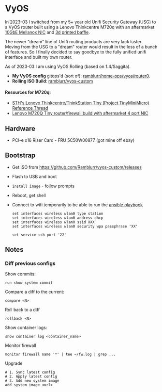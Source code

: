 # VyOS

In 2023-03 I switched from my 5+ year old Unifi Security Gateway (USG) to a VyOS router built using a Lenovo Thinkcentre M720q with an aftermarket [10GbE Mellanox NIC](../10GbE) and [3d printed baffle](../10GbE/#lenovo-thinkcentre-m720q).

The newer "dream" line of Unifi routing products are very lack luster. Moving from the USG to a "dream" router would result in the loss of a bunch of features. So I finally decided to say goodbye to the fully unified unifi interface and built my own router.

As of 2023-03 I am using VyOS Rolling (based on 1.4/Saggita).

* **My VyOS config** gitops'd (sort of): [ramblurr/home-ops/vyos/router0](https://github.com/Ramblurr/home-ops/tree/main/vyos/router0).
* **Rolling ISO Build**: [ramblurr/vyos-custom](https://github.com/ramblurr/vyos-custom/)

#### Resources for M720q:

* [STH's Lenovo Thinkcentre/ThinkStation Tiny (Project TinyMiniMicro) Reference Thread](https://forums.servethehome.com/index.php?threads/lenovo-thinkcentre-thinkstation-tiny-project-tinyminimicro-reference-thread.34925/)
* [Lenovo M720Q Tiny router/firewall build with aftermarket 4 port NIC](https://smallformfactor.net/forum/threads/lenovo-m720q-tiny-router-firewall-build-with-aftermarket-4-port-nic.14793/)

## Hardware

* PCI-e x16 Riser Card - FRU 5C50W00877 (got mine off ebay)

## Bootstrap

* Get ISO from https://github.com/Ramblurr/vyos-custom/releases
* Flash to USB and boot
* `install image` - follow prompts
* Reboot, get shell
* Connect to wifi temporarily to be able to run the [ansible playbook](https://github.com/Ramblurr/home-ops/blob/01e529671be06e208757a7e097a28aaf4aac601d/ansible/run.yml#L2-L13)

    ```
    set interfaces wireless wlan0 type station
    set interfaces wireless wlan0 address dhcp
    set interfaces wireless wlan0 ssid XXX
    set interfaces wireless wlan0 security wpa passphrase 'XX'

    set service ssh port '22'
    ```


## Notes


### Diff previous configs

Show commits:

`run show system commit`


Compare a diff to the current:

`compare <N>`

Roll back to a diff

`rollback <N>`

Show container logs:

`show container log <container_name>`


Monitor firewall

```
monitor firewall name '*' | tee ~/fw.log | grep ...
```

Upgrade

```
# 1. Sync latest config
# 2. Apply latest config
# 3. Add new system image
add system image <url>
```
